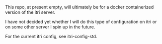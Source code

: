 This repo, at present empty, will ultimately be for a docker containerized version of the itri server.

I have not decided yet whether I will do this type of configuration on itri or on some other server I spin up in the future.

For the current itri config, see itri-config-std.
